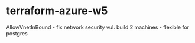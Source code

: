 # terraform-azure-w5

AllowVnetInBound - fix network security vul.
build 2 machines - flexible for postgres

